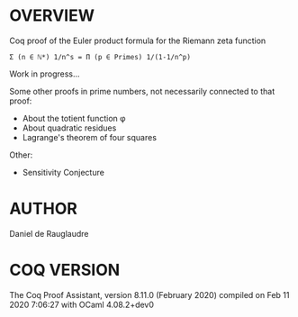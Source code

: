 # OVERVIEW
Coq proof of the Euler product formula for the Riemann zeta function

    Σ (n ∈ ℕ*) 1/n^s = Π (p ∈ Primes) 1/(1-1/n^p)

Work in progress...

Some other proofs in prime numbers, not necessarily connected to
that proof:
- About the totient function φ
- About quadratic residues
- Lagrange's theorem of four squares

Other:
- Sensitivity Conjecture

# AUTHOR
Daniel de Rauglaudre

# COQ VERSION
  The Coq Proof Assistant, version 8.11.0 (February 2020)
  compiled on Feb 11 2020 7:06:27 with OCaml 4.08.2+dev0
